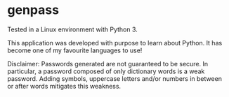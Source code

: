# genpass

Tested in a Linux environment with Python 3.

This application was developed with purpose to learn about Python. It has become one of my favourite languages to use!

Disclaimer: Passwords generated are not guaranteed to be secure. In particular,
a password composed of only dictionary words is a weak password. Adding
symbols, uppercase letters and/or numbers in between or after words mitigates
this weakness.
